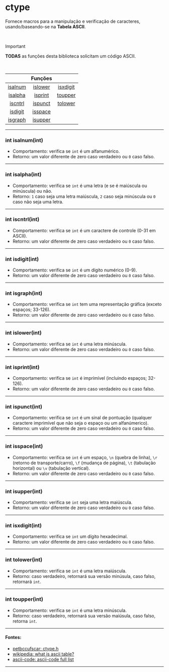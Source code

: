 # ctype
Fornece macros para a manipulação e verificação de caracteres, usando/baseando-se na **Tabela ASCII**.

<br>

> [!IMPORTANT]
> **TODAS** as funções desta biblioteca solicitam um código ASCII.

<br>

||Funções||
|:-:|:-:|:-:|
|<a href="#1">isalnum</a>|<a href="#6">islower</a> |<a href="#11">isxdigit</a>|
|<a href="#2">isalpha</a>|<a href="#7">isprint</a> |<a href="#12">toupper</a> |
|<a href="#3">iscntrl</a>|<a href="#8">ispunct</a> |<a href="#13">tolower</a> |
|<a href="#4">isdigit</a>|<a href="#9">isspace</a> ||
|<a href="#5">isgraph</a>|<a href="#10">isupper</a>||

<hr>

<h3 id="1">int isalnum(int)</h3>

* Comportamento: verifica se `int` é um alfanumérico.
* Retorno: um valor diferente de zero caso verdadeiro ou `0` caso falso.

<hr>

<h3 id="2">int isalpha(int)</h3>

* Comportamento: verifica se `int` é uma letra (e se é maiúscula ou minúscula) ou não.
* Retorno: `1` caso seja uma letra maiúscula, `2` caso seja minúscula ou `0` caso não seja uma letra.
	
<hr>

<h3 id="3">int iscntrl(int)</h3>

* Comportamento: verifica se `int` é um caractere de controle (0-31 em ASCII).
* Retorno: um valor diferente de zero caso verdadeiro ou `0` caso falso.

<hr>

<h3 id="4">int isdigit(int)</h3>

* Comportamento: verifica se `int` é um dígito numérico (0-9).
* Retorno: um valor diferente de zero caso verdadeiro ou `0` caso falso.

<hr>

<h3 id="5">int isgraph(int)</h3>

* Comportamento: verifica se `int` tem uma representação gráfica (exceto espaços; 33-126).
* Retorno: um valor diferente de zero caso verdadeiro ou `0` caso falso.
	
<hr>

<h3 id="6">int islower(int)</h3>

* Comportamento: verifica se `int` é uma letra minúscula.
* Retorno: um valor diferente de zero caso verdadeiro ou `0` caso falso.

<hr>

<h3 id="7">int isprint(int)</h3>

* Comportamento: verifica se `int` é imprímível (incluindo espaços; 32-126).
* Retorno: um valor diferente de zero caso verdadeiro ou `0` caso falso.

<hr>

<h3 id="8">int ispunct(int)</h3>

* Comportamento: verifica se `int` é um sinal de pontuação (qualquer caractere imprimível que não seja o espaço ou um alfanúmerico).
* Retorno: um valor diferente de zero caso verdadeiro ou `0` caso falso.
	
<hr>

<h3 id="9">int isspace(int)</h3>

* Comportamento: verifica se `int` é um espaço, `\n` (quebra de linha), `\r` (retorno de transporte/carro), `\f` (mudança de página), `\t` (tabulação horizontal) ou `\v` (tabulação vertical).
* Retorno: um valor diferente de zero caso verdadeiro ou `0` caso falso.

<hr>

<h3 id="10">int isupper(int)</h3>

* Comportamento: verifica se `int` seja uma letra maiúscula.
* Retorno: um valor diferente de zero caso verdadeiro ou `0` caso falso.

<hr>

<h3 id="11">int isxdigit(int)</h3>

* Comportamento: verifica se `int` um dígito hexadecimal.
* Retorno: um valor diferente de zero caso verdadeiro ou `0` caso falso.

<hr>

<h3 id="12">int tolower(int)</h3>

* Comportamento: verifica se `int` é uma letra maiúscula.
* Retorno: caso verdadeiro, retornará sua versão minúsula, caso falso, retornará `int`.
	
<hr>

<h3 id="13">int toupper(int)</h3>

* Comportamento: verifica se `int` é uma letra minúscula.
* Retorno: caso verdadeiro, retornará sua versão maiúsula, caso falso, retorna `int`.
	
<hr>

#### Fontes:
* [petbccufscar: ctype.h](https://petbcc.ufscar.br/ctype/ )
* [wikipedia: what is ascii table?](https://en.m.wikipedia.org/wiki/ascii )
* [ascii-code: ascii-code full list](https://www.ascii-code.com/ )

<hr>
